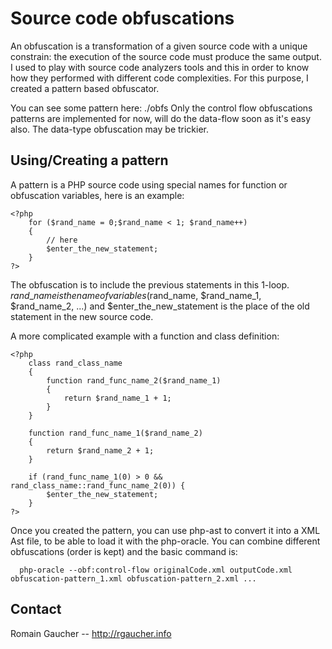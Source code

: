 # Source code obfuscations #
An obfuscation is a transformation of a given source code with a unique constrain: the execution of the source code must produce the same output.
I used to play with source code analyzers tools and this in order to know how they performed with different code complexities. For this purpose, I created a pattern based obfuscator.

You can see some pattern here: ./obfs
Only the control flow obfuscations patterns are implemented for now, will do the data-flow soon as it's easy also. The data-type obfuscation may be trickier.

## Using/Creating a pattern ##
A pattern is a PHP source code using special names for function or obfuscation variables, here is an example:
```
<?php
	for ($rand_name = 0;$rand_name < 1; $rand_name++)
	{
		// here
		$enter_the_new_statement;
	}
?>
```
The obfuscation is to include the previous statements in this 1-loop. $rand\_name is the name of variables ($rand\_name, $rand\_name\_1, $rand\_name\_2, ...) and $enter\_the\_new\_statement is the place of the old statement in the new source code.

A more complicated example with a function and class definition:
```
<?php
	class rand_class_name
	{
		function rand_func_name_2($rand_name_1) 
		{
			return $rand_name_1 + 1;
		}
	}

	function rand_func_name_1($rand_name_2) 
	{
		return $rand_name_2 + 1;
	}
	
	if (rand_func_name_1(0) > 0 && rand_class_name::rand_func_name_2(0)) {
		$enter_the_new_statement;
	}
?>
```

Once you created the pattern, you can use php-ast to convert it into a XML Ast file, to be able to load it with the php-oracle. You can combine different obfuscations (order is kept) and the basic command is:
```
  php-oracle --obf:control-flow originalCode.xml outputCode.xml obfuscation-pattern_1.xml obfuscation-pattern_2.xml ...
```

## Contact ##
Romain Gaucher -- http://rgaucher.info